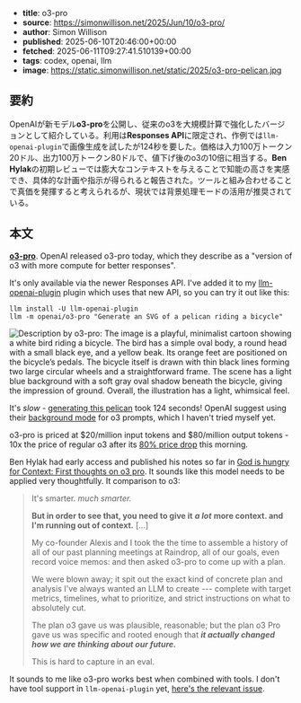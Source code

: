 <!-- metadata -->

- **title**: o3-pro
- **source**: https://simonwillison.net/2025/Jun/10/o3-pro/
- **author**: Simon Willison
- **published**: 2025-06-10T20:46:00+00:00
- **fetched**: 2025-06-11T09:27:41.510139+00:00
- **tags**: codex, openai, llm
- **image**: https://static.simonwillison.net/static/2025/o3-pro-pelican.jpg

## 要約

OpenAIが新モデル**o3-pro**を公開し、従来のo3を大規模計算で強化したバージョンとして紹介している。利用は**Responses API**に限定され、作例では`llm-openai-plugin`で画像生成を試したが124秒を要した。価格は入力100万トークン20ドル、出力100万トークン80ドルで、値下げ後のo3の10倍に相当する。**Ben Hylak**の初期レビューでは膨大なコンテキストを与えることで知能の高さを実感でき、具体的な計画や指示が得られると報告された。ツールと組み合わせることで真価を発揮すると考えられるが、現状では背景処理モードの活用が推奨されている。

## 本文

**[o3-pro](https://platform.openai.com/docs/models/o3-pro)**. OpenAI released o3-pro today, which they describe as a "version of o3 with more compute for better responses".

It's only available via the newer Responses API. I've added it to my [llm-openai-plugin](https://github.com/simonw/llm-openai-plugin) plugin which uses that new API, so you can try it out like this:

```
llm install -U llm-openai-plugin
llm -m openai/o3-pro "Generate an SVG of a pelican riding a bicycle"

```

![Description by o3-pro: The image is a playful, minimalist cartoon showing a white bird riding a bicycle. The bird has a simple oval body, a round head with a small black eye, and a yellow beak. Its orange feet are positioned on the bicycle’s pedals. The bicycle itself is drawn with thin black lines forming two large circular wheels and a straightforward frame. The scene has a light blue background with a soft gray oval shadow beneath the bicycle, giving the impression of ground. Overall, the illustration has a light, whimsical feel.](https://static.simonwillison.net/static/2025/o3-pro-pelican.jpg)

It's _slow_ - [generating this pelican](https://gist.github.com/simonw/6bc7dda9dbe07281d902d254e5fb6e33) took 124 seconds! OpenAI suggest using their [background mode](https://platform.openai.com/docs/guides/background) for o3 prompts, which I haven't tried myself yet.

o3-pro is priced at $20/million input tokens and $80/million output tokens - 10x the price of regular o3 after its [80% price drop](https://simonwillison.net/2025/Jun/10/o3-price-drop/) this morning.

Ben Hylak had early access and published his notes so far in [God is hungry for Context: First thoughts on o3 pro](https://www.latent.space/p/o3-pro). It sounds like this model needs to be applied very thoughtfully. It comparison to o3:

> It's smarter. _much smarter._
>
> **But in order to see that, you need to give it** **_a lot_** **more context. and I'm running out of context.** [...]
>
> My co-founder Alexis and I took the the time to assemble a history of all of our past planning meetings at Raindrop, all of our goals, even record voice memos: and then asked o3-pro to come up with a plan.
>
> We were blown away; it spit out the exact kind of concrete plan and analysis I've always wanted an LLM to create --- complete with target metrics, timelines, what to prioritize, and strict instructions on what to absolutely cut.
>
> The plan o3 gave us was plausible, reasonable; but the plan o3 Pro gave us was specific and rooted enough that **_it actually changed how we are thinking about our future._**
>
> This is hard to capture in an eval.

It sounds to me like o3-pro works best when combined with tools. I don't have tool support in `llm-openai-plugin` yet, [here's the relevant issue](https://github.com/simonw/llm-openai-plugin/issues/20).
